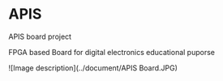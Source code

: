 # APIS
APIS board project

FPGA based Board for digital electronics educational puporse

![Image description](../document/APIS Board.JPG)
